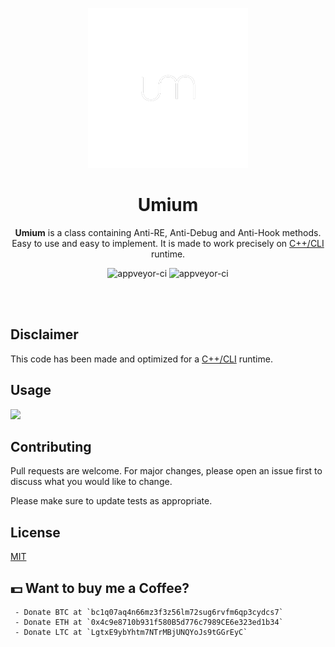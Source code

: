 <p align="center">
  <img width="256" heigth="256" src="docs\bg.png">
<h1 align="center">Umium</h1>
<p align="center">
  <strong>Umium</strong> is a class containing Anti-RE, Anti-Debug and Anti-Hook methods. Easy to use and easy to implement.</strong> It is made to work precisely on <a href="https://docs.microsoft.com/en-us/cpp/dotnet/dotnet-programming-with-cpp-cli-visual-cpp">C++/CLI</a> runtime.
</p>
</p>
<p align="center">
  <img src="https://forthebadge.com/images/badges/built-with-love.svg" alt="appveyor-ci" />
  <img src="https://forthebadge.com/images/badges/made-with-c-plus-plus.svg" alt="appveyor-ci" />
</p>
</p>

</br></br>

## Disclaimer

This code has been made and optimized for a [C++/CLI](https://docs.microsoft.com/en-us/cpp/dotnet/dotnet-programming-with-cpp-cli-visual-cpp) runtime.

## Usage

![](https://i.imgur.com/U7jl0PF.png)

## Contributing
Pull requests are welcome. For major changes, please open an issue first to discuss what you would like to change.

Please make sure to update tests as appropriate.

## License
[MIT](https://choosealicens.com/licenses/mit/)

## 💵 Want to buy me a Coffee?
     - Donate BTC at `bc1q07aq4n66mz3f3z56lm72sug6rvfm6qp3cydcs7`
     - Donate ETH at `0x4c9e8710b931f580B5d776c7989CE6e323ed1b34`
     - Donate LTC at `LgtxE9ybYhtm7NTrMBjUNQYoJs9tGGrEyC`
